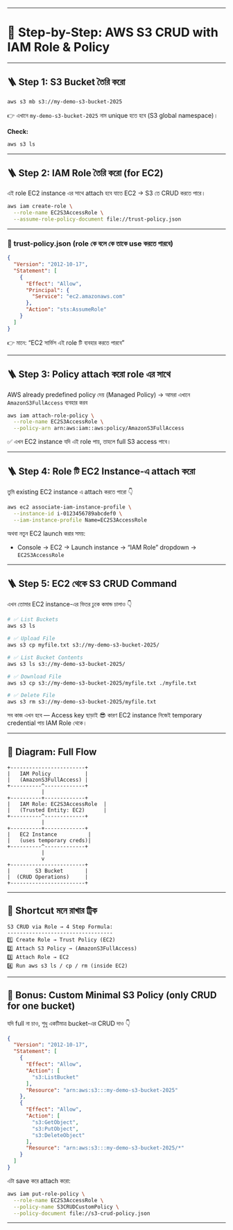 
---

# 🧭 Step-by-Step: AWS S3 CRUD with IAM Role & Policy

---

## 🪜 **Step 1: S3 Bucket তৈরি করো**

```bash
aws s3 mb s3://my-demo-s3-bucket-2025
```

👉 এখানে `my-demo-s3-bucket-2025` নাম unique হতে হবে (S3 global namespace)।

**Check:**

```bash
aws s3 ls
```

---

## 🪜 **Step 2: IAM Role তৈরি করো (for EC2)**

এই role EC2 instance এর সাথে attach হবে যাতে EC2 → S3 তে CRUD করতে পারে।

```bash
aws iam create-role \
  --role-name EC2S3AccessRole \
  --assume-role-policy-document file://trust-policy.json
```

---

### 🔹 trust-policy.json (role কে বলে কে তাকে use করতে পারবে)

```json
{
  "Version": "2012-10-17",
  "Statement": [
    {
      "Effect": "Allow",
      "Principal": {
        "Service": "ec2.amazonaws.com"
      },
      "Action": "sts:AssumeRole"
    }
  ]
}
```

👉 মানে: “EC2 সার্ভিস এই role টি ব্যবহার করতে পারবে”

---

## 🪜 **Step 3: Policy attach করো role এর সাথে**

AWS already predefined policy দেয় (Managed Policy)
→ আমরা এখানে `AmazonS3FullAccess` ব্যবহার করব

```bash
aws iam attach-role-policy \
  --role-name EC2S3AccessRole \
  --policy-arn arn:aws:iam::aws:policy/AmazonS3FullAccess
```

✅ এখন EC2 instance যদি এই role পায়, তাহলে full S3 access পাবে।

---

## 🪜 **Step 4: Role টি EC2 Instance-এ attach করো**

তুমি existing EC2 instance এ attach করতে পারো 👇

```bash
aws ec2 associate-iam-instance-profile \
  --instance-id i-0123456789abcdef0 \
  --iam-instance-profile Name=EC2S3AccessRole
```

অথবা নতুন EC2 launch করার সময়:

* Console → EC2 → Launch instance → “IAM Role” dropdown → `EC2S3AccessRole`

---

## 🪜 **Step 5: EC2 থেকে S3 CRUD Command**

এখন তোমার EC2 instance-এর ভিতর ঢুকে কমান্ড চালাও 👇

```bash
# ✅ List Buckets
aws s3 ls

# ✅ Upload File
aws s3 cp myfile.txt s3://my-demo-s3-bucket-2025/

# ✅ List Bucket Contents
aws s3 ls s3://my-demo-s3-bucket-2025/

# ✅ Download File
aws s3 cp s3://my-demo-s3-bucket-2025/myfile.txt ./myfile.txt

# ✅ Delete File
aws s3 rm s3://my-demo-s3-bucket-2025/myfile.txt
```

সব কাজ এখন হবে — Access key ছাড়াই 😎
কারণ EC2 instance নিজেই temporary credential পায় IAM Role থেকে।

---

## 🧩 **Diagram: Full Flow**

```
+------------------------+
|   IAM Policy           |
|   (AmazonS3FullAccess) |
+----------^-------------+
           |
+----------+-------------+
|   IAM Role: EC2S3AccessRole  |
|   (Trusted Entity: EC2)      |
+----------^-------------+
           |
+----------+-------------+
|   EC2 Instance          |
|   (uses temporary creds)|
+----------^-------------+
           |
           v
+------------------------+
|        S3 Bucket       |
|  (CRUD Operations)     |
+------------------------+
```

---

## 🧠 **Shortcut মনে রাখার ট্রিক**

```
S3 CRUD via Role → 4 Step Formula:
----------------------------------
1️⃣ Create Role → Trust Policy (EC2)
2️⃣ Attach S3 Policy → (AmazonS3FullAccess)
3️⃣ Attach Role → EC2
4️⃣ Run aws s3 ls / cp / rm (inside EC2)
```

---

## 🧾 **Bonus: Custom Minimal S3 Policy (only CRUD for one bucket)**

যদি full না চাও, শুধু একটিমাত্র bucket-এর CRUD দাও 👇

```json
{
  "Version": "2012-10-17",
  "Statement": [
    {
      "Effect": "Allow",
      "Action": [
        "s3:ListBucket"
      ],
      "Resource": "arn:aws:s3:::my-demo-s3-bucket-2025"
    },
    {
      "Effect": "Allow",
      "Action": [
        "s3:GetObject",
        "s3:PutObject",
        "s3:DeleteObject"
      ],
      "Resource": "arn:aws:s3:::my-demo-s3-bucket-2025/*"
    }
  ]
}
```

এটা save করে attach করো:

```bash
aws iam put-role-policy \
  --role-name EC2S3AccessRole \
  --policy-name S3CRUDCustomPolicy \
  --policy-document file://s3-crud-policy.json
```

---

